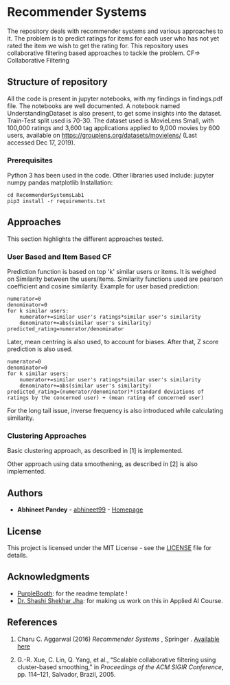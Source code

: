 # Recommender Systems

The repository deals with recommender systems and various approaches to it. The problem is to predict ratings for items for each user who has not yet rated the item we wish to get the rating for. This repository uses collaborative filtering based approaches to tackle the problem.
CF=> Collaborative Filtering

## Structure of repository
All the code is present in jupyter notebooks, with my findings in findings.pdf file. The notebooks are well documented. A notebook named UnderstandingDataset is also present, to get some insights into the dataset. Train-Test split used is 70-30.
The dataset used is MovieLens Small, with 100,000 ratings and 3,600 tag applications applied to 9,000 movies by 600 users, available on https://grouplens.org/datasets/movielens/ (Last accessed Dec 17, 2019).


### Prerequisites

Python 3 has been used in the code.
Other libraries used include:
jupyter
numpy
pandas
matplotlib
Installation:

```
cd RecommenderSystemsLab1
pip3 install -r requirements.txt
```



## Approaches

This section highlights the different approaches tested.

### User Based and Item Based CF

Prediction function is based on top 'k' similar users or items. It is weighed on Similarity between the users/items. Similarity functions used are pearson coefficient and cosine similarity. 
Example for user based prediction:

```
numerator=0
denominator=0
for k similar users:
	numerator+=similar user's ratings*similar user's similarity
	denominator+=abs(similar user's similarity)
predicted_rating=numerator/denominator
```

Later, mean centring is also used, to account for biases.
After that, Z score prediction is also used.

```
numerator=0
denominator=0
for k similar users:
	numerator+=similar user's ratings*similar user's similarity
	denominator+=abs(similar user's similarity)
predicted_rating=(numerator/denominator)*(standard deviations of ratings by the concerned user) + (mean rating of concerned user)
```

For the long tail issue, inverse frequency is also introduced while calculating similarity.




### Clustering Approaches

Basic clustering approach, as described in [1] is implemented.

Other approach using data smoothening, as described in [2] is also implemented.



## Authors

* **Abhineet Pandey**  - [abhineet99](https://github.com/abhineet99) - [Homepage](https://abhineet99.github.io/)


## License

This project is licensed under the MIT License - see the [LICENSE](LICENSE) file for details.

## Acknowledgments

* [PurpleBooth](https://github.com/PurpleBooth): for the readme template !
* [Dr. Shashi Shekhar Jha](https://sites.google.com/view/shashi-iitrpr/): for making us work on this in Applied AI Course.

## References
1. Charu C. Aggarwal (2016) *Recommender Systems* , Springer . [Available here](https://www.amazon.in/Recommender-Systems-Textbook-Charu-Aggarwal/dp/3319296574/ref=tmm_hrd_swatch_0?_encoding=UTF8&qid=&sr=)

2.  G.-R. Xue, C. Lin, Q. Yang, et al., “Scalable collaborative filtering using cluster-based smoothing,” in *Proceedings of the ACM SIGIR Conference*, pp. 114–121, Salvador, Brazil, 2005.
